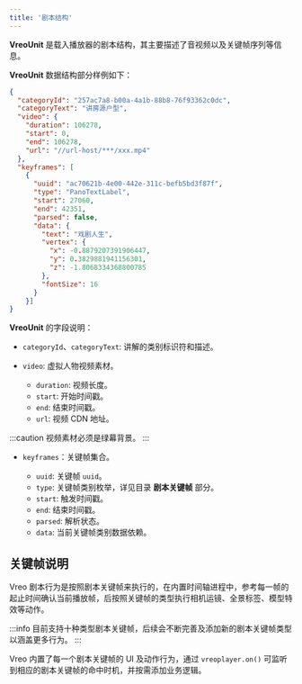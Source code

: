 ```yaml
---
title: '剧本结构'
---
```


**VreoUnit** 是载入播放器的剧本结构，其主要描述了音视频以及关键帧序列等信息。

**VreoUnit** 数据结构部分样例如下：

```json
{
  "categoryId": "257ac7a8-b00a-4a1b-88b8-76f93362c0dc",
  "categoryText": "讲房源户型",
  "video": {
    "duration": 106278,
    "start": 0,
    "end": 106278,
    "url": "//url-host/***/xxx.mp4"
  },
  "keyframes": [
    {
      "uuid": "ac70621b-4e00-442e-311c-befb5bd3f87f",
      "type": "PanoTextLabel",
      "start": 27060,
      "end": 42351,
      "parsed": false,
      "data": {
        "text": "戏剧人生",
        "vertex": {
          "x": -0.8879207391906447,
          "y": 0.3829881941156301,
          "z": -1.8068334368800785
        },
        "fontSize": 16
      }
    }]
}
```
**VreoUnit** 的字段说明：

- `categoryId`、`categoryText`: 讲解的类别标识符和描述。
- `video`: 虚拟人物视频素材。

    - `duration`: 视频长度。
    - `start`: 开始时间戳。
    - `end`: 结束时间戳。
    - `url`: 视频 CDN 地址。

:::caution
视频素材必须是绿幕背景。
:::

- `keyframes`：关键帧集合。

    - `uuid`: 关键帧 `uuid`。
    - `type`: 关键帧类别枚举，详见目录 **剧本关键帧** 部分。
    - `start`: 触发时间戳。
    - `end`: 结束时间戳。
    - `parsed`: 解析状态。
    - `data`: 当前关键帧类别数据依赖。

## 关键帧说明

Vreo 剧本行为是按照剧本关键帧来执行的，在内置时间轴进程中，参考每一帧的起止时间确认当前播放帧，后按照关键帧的类型执行相机运镜、全景标签、模型特效等动作。

:::info
目前支持十种类型剧本关键帧，后续会不断完善及添加新的剧本关键帧类型以涵盖更多行为。
:::

Vreo 内置了每一个剧本关键帧的 UI 及动作行为，通过 `vreoplayer.on()` 可监听到相应的剧本关键帧的命中时机，并按需添加业务逻辑。